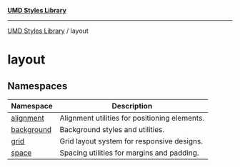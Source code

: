 [**UMD Styles Library**](../README.md)

***

[UMD Styles Library](../README.md) / layout

# layout

## Namespaces

| Namespace | Description |
| ------ | ------ |
| [alignment](namespaces/alignment/README.md) | Alignment utilities for positioning elements. |
| [background](namespaces/background/README.md) | Background styles and utilities. |
| [grid](namespaces/grid/README.md) | Grid layout system for responsive designs. |
| [space](namespaces/space/README.md) | Spacing utilities for margins and padding. |
